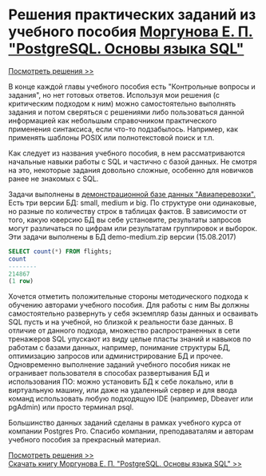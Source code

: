 # Решения практических заданий из учебного пособия [Моргунова Е. П. "PostgreSQL. Основы языка SQL"](https://postgrespro.ru/education/books/sqlprimer)

[Посмотреть решения >>](https://github.com/rubussta/sql-basics-course/blob/main/sql-basics.md)

В конце каждой главы учебного пособия есть "Контрольные вопросы и задания", но нет готовых ответов. Используя мои решения (с критическим подходом к ним) можно самостоятельно выполнять задания и потом сверяться с решениями либо пользоваться данной информацией как небольшым справочником практического применения синтаксиса, если что-то подзабылось. Например, как применять шаблоны POSIX или полнотекстовой поиск и т.п.

Как следует из названия учебного пособия, в нем рассматриваются начальные навыки работы с SQL и частично с базой данных. Не смотря на это, некоторые задания довольно сложные, особенно для новичков ранее не знакомых с SQL.

Задачи выполнены в [демонстрационной базе данных "Авиаперевозки".](https://postgrespro.ru/education/demodb) Есть три версии БД: small, medium и big. По структуре они одинаковые, но разные по количеству строк в таблицах фактов. В зависимости от того, какую юверсию БД вы себе установите, результаты запросов могут различаться по цифрам или результатам группировок и выборок. Эти задачи выполнены в БД demo-medium.zip версии (15.08.2017)

 ```sql
SELECT count(*) FROM flights;
 count
--------
 214867
(1 row)

```
Хочется отметить положительные стороны методического подхода к обучению авторами учебного пособия. Для работы с ним Вы должны самостоятельно развернуть у себя экземпляр базы данных и осваивать SQL пусть и на учебной, но близкой к реальности базе данных. В отличие от данного подхода, множество распространенных в сети тренажеров SQL упускают из виду целые пласты знаний и навыков по работам с базами данных, например, понимание структуры БД, оптимизацию запросов или администрирование БД и прочее. Одновременно выполнение заданий учебного пособия никак не огранивает пользователя в способах развертывания БД и использования ПО: можно установить БД к себе локально, или в виртуальную машину, или даже на удаленный сервер и для ввода команд использовать любую подходящую IDE (например, Dbeaver или pgAdmin) или просто терминал psql.

Большинство данных заданий сделаны в рамках учебного курса от компании Postgres Pro. Спасибо компании, преподаваталям и авторам учебного пособия за прекрасный материал.

[Посмотреть решения >>](https://github.com/rubussta/sql-basics-course/blob/main/sql-basics.md)  
[Скачать книгу Моргунова Е. П. "PostgreSQL. Основы языка SQL" >>](https://postgrespro.ru/education/books/sqlprimer)
